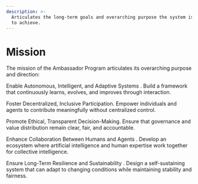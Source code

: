 ```yaml
---
description: >-
  Articulates the long-term goals and overarching purpose the system is striving
  to achieve.
---
```


# Mission

The mission of the Ambassador Program articulates its overarching purpose and direction:

Enable Autonomous, Intelligent, and Adaptive Systems. Build a framework that continuously learns, evolves, and improves through interaction.

Foster Decentralized, Inclusive Participation.&#x20;Empower individuals and agents to contribute meaningfully without centralized control.

Promote Ethical, Transparent Decision-Making.&#x20;Ensure that governance and value distribution remain clear, fair, and accountable.

Enhance Collaboration Between Humans and Agents. Develop an ecosystem where artificial intelligence and human expertise work together for collective intelligence.

Ensure Long-Term Resilience and Sustainability. Design a self-sustaining system that can adapt to changing conditions while maintaining stability and fairness.
